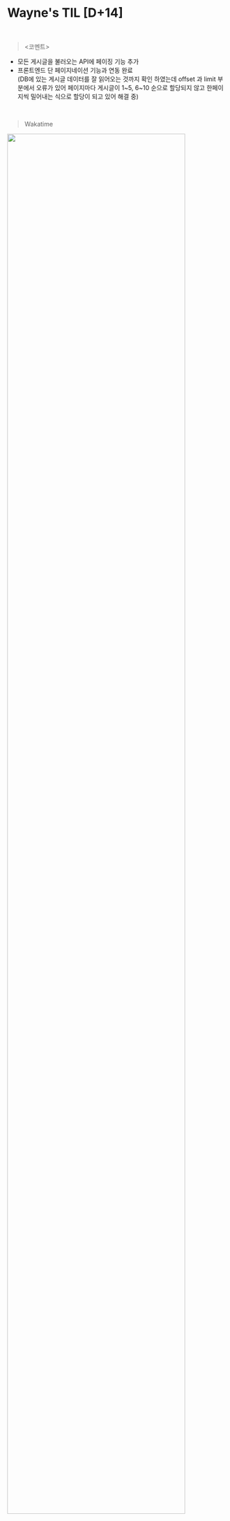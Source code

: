 Wayne's TIL [D+14]
===

<br>

><코멘트>

- 모든 게시글을 불러오는 API에 페이징 기능 추가
- 프론트엔드 단 페이지네이션 기능과 연동 완료<br>
(DB에 있는 게시글 데이터를 잘 읽어오는 것까지 확인 하였는데 offset 과 limit 부분에서 오류가 있어 페이지마다 게시글이 1~5, 6~10 순으로 할당되지 않고 한페이지씩 밀어내는 식으로 할당이 되고 있어 해결 중)

<br>

>Wakatime

<img src="https://github.com/RyeinKim/TIL/assets/25819095/ab63f78e-7c17-47b6-9e0e-82b499b228ff" width="90%">